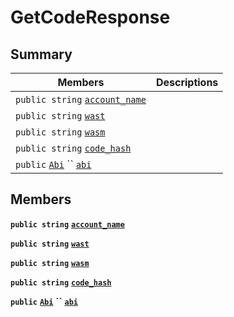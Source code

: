 # GetCodeResponse

## Summary

| Members                                                                                                                                                                                                                   | Descriptions |
| ------------------------------------------------------------------------------------------------------------------------------------------------------------------------------------------------------------------------- | ------------ |
| `public string` [`account_name`](EosSharp--Core--Api--v1--GetCodeResponse.md#class\_eos\_sharp\_1\_1\_core\_1\_1\_api\_1\_1v1\_1\_1\_get\_code\_response\_1aa9854efb3253f0fab2c20d4e9bc4e185)                             |              |
| `public string` [`wast`](EosSharp--Core--Api--v1--GetCodeResponse.md#class\_eos\_sharp\_1\_1\_core\_1\_1\_api\_1\_1v1\_1\_1\_get\_code\_response\_1aeed5d0b99c7ebd6352c02da020f192fc)                                     |              |
| `public string` [`wasm`](EosSharp--Core--Api--v1--GetCodeResponse.md#class\_eos\_sharp\_1\_1\_core\_1\_1\_api\_1\_1v1\_1\_1\_get\_code\_response\_1a4f4fb44ca19f055e9080f5d1d660d3b6)                                     |              |
| `public string` [`code_hash`](EosSharp--Core--Api--v1--GetCodeResponse.md#class\_eos\_sharp\_1\_1\_core\_1\_1\_api\_1\_1v1\_1\_1\_get\_code\_response\_1a055ebe19682e4aa9b403857b6841e4a2)                                |              |
| `public` [`Abi`](EosSharp--Core--Api--v1--Abi.md) `` [`abi`](EosSharp--Core--Api--v1--GetCodeResponse.md#class\_eos\_sharp\_1\_1\_core\_1\_1\_api\_1\_1v1\_1\_1\_get\_code\_response\_1a7337e2f009f54ecf2130b155c7060a82) |              |

## Members

**`public string`** [**`account_name`**](EosSharp--Core--Api--v1--GetCodeResponse.md#class\_eos\_sharp\_1\_1\_core\_1\_1\_api\_1\_1v1\_1\_1\_get\_code\_response\_1aa9854efb3253f0fab2c20d4e9bc4e185)

**`public string`** [**`wast`**](EosSharp--Core--Api--v1--GetCodeResponse.md#class\_eos\_sharp\_1\_1\_core\_1\_1\_api\_1\_1v1\_1\_1\_get\_code\_response\_1aeed5d0b99c7ebd6352c02da020f192fc)

**`public string`** [**`wasm`**](EosSharp--Core--Api--v1--GetCodeResponse.md#class\_eos\_sharp\_1\_1\_core\_1\_1\_api\_1\_1v1\_1\_1\_get\_code\_response\_1a4f4fb44ca19f055e9080f5d1d660d3b6)

**`public string`** [**`code_hash`**](EosSharp--Core--Api--v1--GetCodeResponse.md#class\_eos\_sharp\_1\_1\_core\_1\_1\_api\_1\_1v1\_1\_1\_get\_code\_response\_1a055ebe19682e4aa9b403857b6841e4a2)

**`public`** [**`Abi`**](EosSharp--Core--Api--v1--Abi.md) **``** [**`abi`**](EosSharp--Core--Api--v1--GetCodeResponse.md#class\_eos\_sharp\_1\_1\_core\_1\_1\_api\_1\_1v1\_1\_1\_get\_code\_response\_1a7337e2f009f54ecf2130b155c7060a82)
